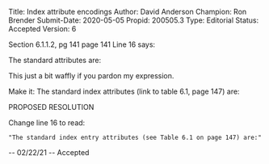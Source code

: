 Title:       Index attribute encodings
Author:      David Anderson
Champion:    Ron Brender
Submit-Date: 2020-05-05
Propid:      200505.3
Type:        Editorial
Status:      Accepted
Version:     6

Section 6.1.1.2, pg 141
page 141 Line 16 says:

The standard attributes are:

This just a bit waffly if you
pardon my expression.

Make it:
The standard index attributes (link to table 6.1, page 147) are:


PROPOSED RESOLUTION

Change line 16 to read:

    "The standard index entry attributes (see Table 6.1 on page 147) are:"

--
02/22/21 -- Accepted
